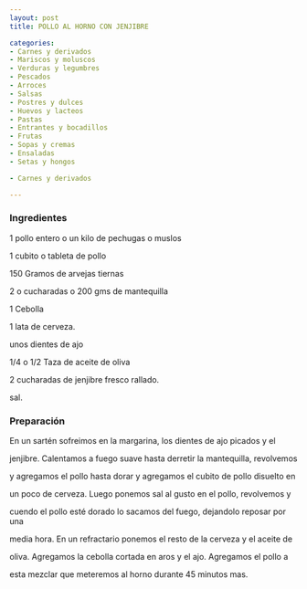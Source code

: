 ```yaml
---
layout: post
title: POLLO AL HORNO CON JENJIBRE

categories:
- Carnes y derivados
- Mariscos y moluscos
- Verduras y legumbres
- Pescados
- Arroces
- Salsas
- Postres y dulces
- Huevos y lacteos
- Pastas
- Entrantes y bocadillos
- Frutas
- Sopas y cremas
- Ensaladas
- Setas y hongos

- Carnes y derivados

---
```

<h3>Ingredientes</h3>

1 pollo entero o un kilo de pechugas o muslos

1 cubito o tableta de pollo

150 Gramos de arvejas tiernas

2 o cucharadas o 200 gms de mantequilla

1 Cebolla

1 lata  de cerveza.

unos dientes de ajo

1/4 o 1/2 Taza de aceite de oliva

2 cucharadas de jenjibre fresco rallado.

sal.

<h3>Preparación</h3>

En un sartén sofreimos en la margarina, los dientes de ajo picados y el

jenjibre. Calentamos a fuego suave hasta derretir la mantequilla, revolvemos

y agregamos el pollo hasta dorar y agregamos el cubito de pollo disuelto en

un poco de cerveza. Luego ponemos sal  al gusto en el pollo, revolvemos y

cuendo el pollo esté  dorado lo sacamos del fuego, dejandolo reposar por una

media hora. En un refractario ponemos el resto de la cerveza y  el aceite de

oliva. Agregamos la cebolla cortada en aros y el ajo. Agregamos el pollo a

esta mezclar que meteremos al horno durante 45 minutos mas.

